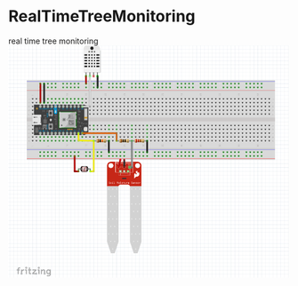 # RealTimeTreeMonitoring
real time tree monitoring
![header image](https://raw.githubusercontent.com/LeandroBruscato/RealTimeTreeMonitoring/master/CmponentSchemapng.png)
